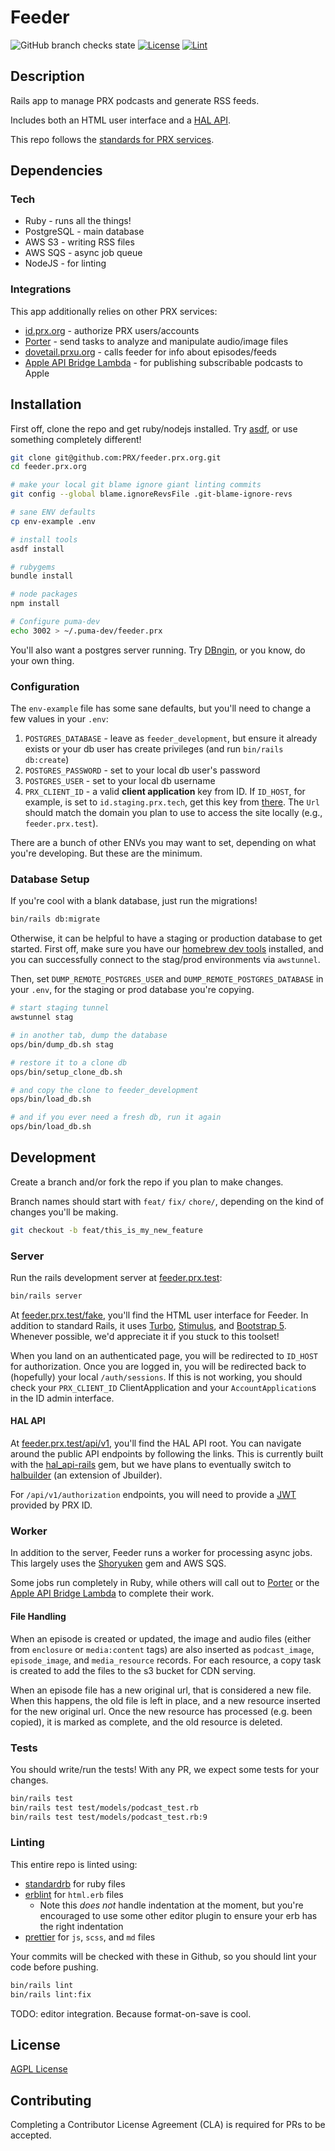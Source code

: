 # Feeder

![GitHub branch checks state](https://img.shields.io/github/checks-status/PRX/feeder.prx.org/main)
[![License](https://img.shields.io/badge/license-AGPL-blue.svg)](https://www.gnu.org/licenses/agpl-3.0.html)
[![Lint](https://github.com/PRX/feeder.prx.org/actions/workflows/lint.yml/badge.svg)](https://github.com/PRX/feeder.prx.org/actions/workflows/lint.yml?query=branch%3Amain)

## Description

Rails app to manage PRX podcasts and generate RSS feeds.

Includes both an HTML user interface and a [HAL API](https://en.wikipedia.org/wiki/Hypertext_Application_Language).

This repo follows the [standards for PRX services](https://github.com/PRX/docs.prx.org/blob/master/team/Project-Standards.md#services).

## Dependencies

### Tech

- Ruby - runs all the things!
- PostgreSQL - main database
- AWS S3 - writing RSS files
- AWS SQS - async job queue
- NodeJS - for linting

### Integrations

This app additionally relies on other PRX services:

- [id.prx.org](https://id.prx.org) - authorize PRX users/accounts
- [Porter](https://github.com/PRX/Porter) - send tasks to analyze and manipulate audio/image files
- [dovetail.prxu.org](https://dovetail.prxu.org) - calls feeder for info about episodes/feeds
- [Apple API Bridge Lambda](https://github.com/PRX/api-bridge-lambda/) - for publishing subscribable podcasts to Apple

## Installation

First off, clone the repo and get ruby/nodejs installed.
Try [asdf](https://asdf-vm.com/), or use something completely different!

```sh
git clone git@github.com:PRX/feeder.prx.org.git
cd feeder.prx.org

# make your local git blame ignore giant linting commits
git config --global blame.ignoreRevsFile .git-blame-ignore-revs

# sane ENV defaults
cp env-example .env

# install tools
asdf install

# rubygems
bundle install

# node packages
npm install

# Configure puma-dev
echo 3002 > ~/.puma-dev/feeder.prx
```

You'll also want a postgres server running. Try [DBngin](https://dbngin.com/), or you know,
do your own thing.

### Configuration

The `env-example` file has some sane defaults, but you'll need to change a few values in your `.env`:

1. `POSTGRES_DATABASE` - leave as `feeder_development`, but ensure it already exists or your db user has create privileges (and run `bin/rails db:create`)
2. `POSTGRES_PASSWORD` - set to your local db user's password
3. `POSTGRES_USER` - set to your local db username
4. `PRX_CLIENT_ID` - a valid **client application** key from ID. If `ID_HOST`, for example, is set to `id.staging.prx.tech`, get this key from [there](https://id.staging.prx.tech/admin/client_applications). The `Url` should match the domain you plan to use to access the site locally (e.g., `feeder.prx.test`).

There are a bunch of other ENVs you may want to set, depending on what you're developing.
But these are the minimum.

### Database Setup

If you're cool with a blank database, just run the migrations!

```sh
bin/rails db:migrate
```

Otherwise, it can be helpful to have a staging or production database to get started. First
off, make sure you have our [homebrew dev tools](https://github.com/PRX/homebrew-dev-tools) installed,
and you can successfully connect to the stag/prod environments via `awstunnel`.

Then, set `DUMP_REMOTE_POSTGRES_USER` and `DUMP_REMOTE_POSTGRES_DATABASE` in your `.env`, for the
staging or prod database you're copying.

```sh
# start staging tunnel
awstunnel stag

# in another tab, dump the database
ops/bin/dump_db.sh stag

# restore it to a clone db
ops/bin/setup_clone_db.sh

# and copy the clone to feeder_development
ops/bin/load_db.sh

# and if you ever need a fresh db, run it again
ops/bin/load_db.sh
```

## Development

Create a branch and/or fork the repo if you plan to make changes.

Branch names should start with `feat/` `fix/` `chore/`, depending on the kind of changes you'll be making.

```sh
git checkout -b feat/this_is_my_new_feature
```

### Server

Run the rails development server at [feeder.prx.test](http://feeder.prx.test):

```sh
bin/rails server
```

At [feeder.prx.test/fake](http://feeder.prx.test/fake), you'll find the HTML user
interface for Feeder. In addition to standard Rails, it uses [Turbo](https://turbo.hotwired.dev/),
[Stimulus](https://stimulus.hotwired.dev/), and [Bootstrap 5](https://getbootstrap.com/docs/5.0/getting-started/introduction/).
Whenever possible, we'd appreciate it if you stuck to this toolset!

When you land on an authenticated page, you will be redirected to `ID_HOST` for authorization.
Once you are logged in, you will be redirected back to (hopefully) your local `/auth/sessions`.
If this is not working, you should check your `PRX_CLIENT_ID` ClientApplication and your
`AccountApplication`s in the ID admin interface.

#### HAL API

At [feeder.prx.test/api/v1](http://feeder.prx.test/api/v1), you'll find the HAL API root.
You can navigate around the public API endpoints by following the links. This is currently
built with the [hal_api-rails](https://github.com/PRX/hal_api-rails) gem, but we have plans
to eventually switch to [halbuilder](https://github.com/PRX/halbuilder) (an extension of Jbuilder).

For `/api/v1/authorization` endpoints, you will need to provide a [JWT](https://jwt.io/) provided by
PRX ID.

### Worker

In addition to the server, Feeder runs a worker for processing async jobs. This largely uses
the [Shoryuken](https://github.com/ruby-shoryuken/shoryuken) gem and AWS SQS.

Some jobs run completely in Ruby, while others will call out to [Porter](https://github.com/PRX/Porter)
or the [Apple API Bridge Lambda](https://github.com/PRX/api-bridge-lambda/) to complete their work.

#### File Handling

When an episode is created or updated, the image and audio files (either from `enclosure` or `media:content` tags) are also inserted as `podcast_image`, `episode_image`, and `media_resource` records.
For each resource, a copy task is created to add the files to the s3 bucket for CDN serving.

When an episode file has a new original url, that is considered a new file. When this happens, the old file is left in place, and a new resource inserted for the new original url. Once the new resource has processed (e.g. been copied), it is marked as complete, and the old resource is deleted.

### Tests

You should write/run the tests! With any PR, we expect some tests for your changes.

```sh
bin/rails test
bin/rails test test/models/podcast_test.rb
bin/rails test test/models/podcast_test.rb:9
```

### Linting

This entire repo is linted using:

- [standardrb](https://github.com/testdouble/standard) for ruby files
- [erblint](https://github.com/Shopify/erb-lint) for `html.erb` files
  - Note this _does not_ handle indentation at the moment, but you're encouraged to
    use some other editor plugin to ensure your erb has the right indentation
- [prettier](https://prettier.io/) for `js`, `scss`, and `md` files

Your commits will be checked with these in Github, so you should lint your code before pushing.

```sh
bin/rails lint
bin/rails lint:fix
```

TODO: editor integration. Because format-on-save is cool.

## License

[AGPL License](https://www.gnu.org/licenses/agpl-3.0.html)

## Contributing

Completing a Contributor License Agreement (CLA) is required for PRs to be accepted.
